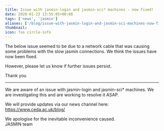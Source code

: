 ```yaml
---
title: Issue with jasmin-login and jasmin-sci* machines - now fixed!
date: 2020-01-23 13:55:05+00:00
tags: ['news', 'jasmin']
aliases: ['/blog/issue-with-jasmin-login-and-jasmin-sci-machines-now-fixed']
thumbnail: 
icon: fas circle-info
---
```


The below issue seemed to be due to a network cable that was causing some problems with the slow jasmin connections. We think the issues have now been fixed.


However, please let us know if further issues persist.


Thank you


  
-----------------------------


  
We are aware of an issue with jasmin-login and jasmin-sci\* machines. We are investigating this and are working to resolve it ASAP.


We will provide updates via our news channel here: https://www.ceda.ac.uk/blog/


We apologise for the inevitable inconvenience caused.  
JASMIN team


